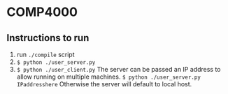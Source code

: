 # COMP4000  

## Instructions to run  

1. run `./compile` script
1. `$ python ./user_server.py`
1. `$ python ./user_client.py`
The server can be passed an IP address to allow running on multiple machines. `$ python ./user_server.py IPaddresshere`
Otherwise the server will default to local host.

